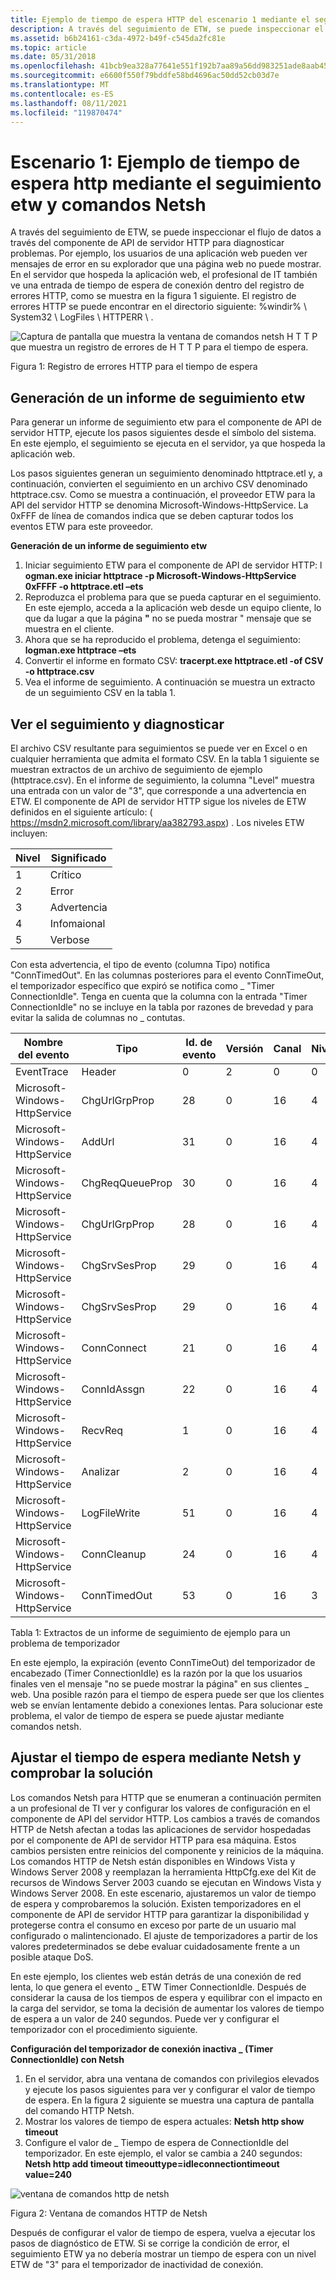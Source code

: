 ```yaml
---
title: Ejemplo de tiempo de espera HTTP del escenario 1 mediante el seguimiento etw y los comandos Netsh
description: A través del seguimiento de ETW, se puede inspeccionar el flujo de datos a través del componente de API de servidor HTTP para diagnosticar problemas.
ms.assetid: b6b24161-c3da-4972-b49f-c545da2fc81e
ms.topic: article
ms.date: 05/31/2018
ms.openlocfilehash: 41bcb9ea328a77641e551f192b7aa89a56dd983251ade8aab45e68251a82458d
ms.sourcegitcommit: e6600f550f79bddfe58bd4696ac50dd52cb03d7e
ms.translationtype: MT
ms.contentlocale: es-ES
ms.lasthandoff: 08/11/2021
ms.locfileid: "119870474"
---
```

# <a name="scenario-1-http-timeout-example-using-etw-tracing-and-netsh-commands"></a>Escenario 1: Ejemplo de tiempo de espera http mediante el seguimiento etw y comandos Netsh

A través del seguimiento de ETW, se puede inspeccionar el flujo de datos a través del componente de API de servidor HTTP para diagnosticar problemas. Por ejemplo, los usuarios de una aplicación web pueden ver mensajes de error en su explorador que una página web no puede mostrar. En el servidor que hospeda la aplicación web, el profesional de IT también ve una entrada de tiempo de espera de conexión dentro del registro de errores HTTP, como se muestra en la figura 1 siguiente. El registro de errores HTTP se puede encontrar en el directorio siguiente: %windir% \\ System32 \\ LogFiles \\ HTTPERR \\ .

![Captura de pantalla que muestra la ventana de comandos netsh H T T P que muestra un registro de errores de H T T P para el tiempo de espera.](images/httperrorlog.png)

Figura 1: Registro de errores HTTP para el tiempo de espera

## <a name="generating-an-etw-trace-report"></a>Generación de un informe de seguimiento etw

Para generar un informe de seguimiento etw para el componente de API de servidor HTTP, ejecute los pasos siguientes desde el símbolo del sistema. En este ejemplo, el seguimiento se ejecuta en el servidor, ya que hospeda la aplicación web.

Los pasos siguientes generan un seguimiento denominado httptrace.etl y, a continuación, convierten el seguimiento en un archivo CSV denominado httptrace.csv. Como se muestra a continuación, el proveedor ETW para la API del servidor HTTP se denomina Microsoft-Windows-HttpService. La 0xFFF de línea de comandos indica que se deben capturar todos los eventos ETW para este proveedor.

**Generación de un informe de seguimiento etw**

1.  Iniciar seguimiento ETW para el componente de API de servidor HTTP: l **ogman.exe iniciar httptrace -p Microsoft-Windows-HttpService 0xFFFF -o httptrace.etl –ets**
2.  Reproduzca el problema para que se pueda capturar en el seguimiento. En este ejemplo, acceda a la aplicación web desde un equipo cliente, lo que da lugar a que la página **"** no se pueda mostrar " mensaje que se muestra en el cliente.
3.  Ahora que se ha reproducido el problema, detenga el seguimiento: **logman.exe httptrace –ets**
4.  Convertir el informe en formato CSV: **tracerpt.exe httptrace.etl -of CSV -o httptrace.csv**
5.  Vea el informe de seguimiento. A continuación se muestra un extracto de un seguimiento CSV en la tabla 1.

## <a name="viewing-the-trace-and-diagnosing"></a>Ver el seguimiento y diagnosticar

El archivo CSV resultante para seguimientos se puede ver en Excel o en cualquier herramienta que admita el formato CSV. En la tabla 1 siguiente se muestran extractos de un archivo de seguimiento de ejemplo (httptrace.csv). En el informe de seguimiento, la columna "Level" muestra una entrada con un valor de "3", que corresponde a una advertencia en ETW. El componente de API de servidor HTTP sigue los niveles de ETW definidos en el siguiente artículo: ( https://msdn2.microsoft.com/library/aa382793.aspx) . Los niveles ETW incluyen:



| Nivel | Significado      |
|-------|--------------|
| 1     | Crítico     |
| 2     | Error        |
| 3     | Advertencia      |
| 4     | Infomaional |
| 5     | Verbose      |



 

Con esta advertencia, el tipo de evento (columna Tipo) notifica "ConnTimedOut". En las columnas posteriores para el evento ConnTimeOut, el temporizador específico que expiró se notifica como \_ "Timer ConnectionIdle". Tenga en cuenta que la columna con la entrada "Timer ConnectionIdle" no se incluye en la tabla por razones de brevedad y para evitar la salida de columnas no \_ contutas.



| Nombre del evento                    | Tipo            | Id. de evento | Versión | Canal | Nivel |
|-------------------------------|-----------------|----------|---------|---------|-------|
| EventTrace                    | Header          | 0        | 2       | 0       | 0     |
| Microsoft-Windows-HttpService | ChgUrlGrpProp   | 28       | 0       | 16      | 4     |
| Microsoft-Windows-HttpService | AddUrl          | 31       | 0       | 16      | 4     |
| Microsoft-Windows-HttpService | ChgReqQueueProp | 30       | 0       | 16      | 4     |
| Microsoft-Windows-HttpService | ChgUrlGrpProp   | 28       | 0       | 16      | 4     |
| Microsoft-Windows-HttpService | ChgSrvSesProp   | 29       | 0       | 16      | 4     |
| Microsoft-Windows-HttpService | ChgSrvSesProp   | 29       | 0       | 16      | 4     |
| Microsoft-Windows-HttpService | ConnConnect     | 21       | 0       | 16      | 4     |
| Microsoft-Windows-HttpService | ConnIdAssgn     | 22       | 0       | 16      | 4     |
| Microsoft-Windows-HttpService | RecvReq         | 1        | 0       | 16      | 4     |
| Microsoft-Windows-HttpService | Analizar           | 2        | 0       | 16      | 4     |
| Microsoft-Windows-HttpService | LogFileWrite    | 51       | 0       | 16      | 4     |
| Microsoft-Windows-HttpService | ConnCleanup     | 24       | 0       | 16      | 4     |
| Microsoft-Windows-HttpService | ConnTimedOut    | 53       | 0       | 16      | 3     |



 

Tabla 1: Extractos de un informe de seguimiento de ejemplo para un problema de temporizador

En este ejemplo, la expiración (evento ConnTimeOut) del temporizador de encabezado (Timer ConnectionIdle) es la razón por la que los usuarios finales ven el mensaje "no se puede mostrar la página" en sus clientes \_ web. Una posible razón para el tiempo de espera puede ser que los clientes web se envían lentamente debido a conexiones lentas. Para solucionar este problema, el valor de tiempo de espera se puede ajustar mediante comandos netsh.

## <a name="adjusting-timeout-through-netsh-and-verifying-the-solution"></a>Ajustar el tiempo de espera mediante Netsh y comprobar la solución

Los comandos Netsh para HTTP que se enumeran a continuación permiten a un profesional de TI ver y configurar los valores de configuración en el componente de API del servidor HTTP. Los cambios a través de comandos HTTP de Netsh afectan a todas las aplicaciones de servidor hospedadas por el componente de API de servidor HTTP para esa máquina. Estos cambios persisten entre reinicios del componente y reinicios de la máquina. Los comandos HTTP de Netsh están disponibles en Windows Vista y Windows Server 2008 y reemplazan la herramienta HttpCfg.exe del Kit de recursos de Windows Server 2003 cuando se ejecutan en Windows Vista y Windows Server 2008. En este escenario, ajustaremos un valor de tiempo de espera y comprobaremos la solución. Existen temporizadores en el componente de API de servidor HTTP para garantizar la disponibilidad y protegerse contra el consumo en exceso por parte de un usuario mal configurado o malintencionado. El ajuste de temporizadores a partir de los valores predeterminados se debe evaluar cuidadosamente frente a un posible ataque DoS.

En este ejemplo, los clientes web están detrás de una conexión de red lenta, lo que genera el evento \_ ETW Timer ConnectionIdle. Después de considerar la causa de los tiempos de espera y equilibrar con el impacto en la carga del servidor, se toma la decisión de aumentar los valores de tiempo de espera a un valor de 240 segundos. Puede ver y configurar el temporizador con el procedimiento siguiente.

**Configuración del temporizador de conexión inactiva \_ (Timer ConnectionIdle) con Netsh**

1.  En el servidor, abra una ventana de comandos con privilegios elevados y ejecute los pasos siguientes para ver y configurar el valor de tiempo de espera. En la figura 2 siguiente se muestra una captura de pantalla del comando HTTP Netsh.
2.  Mostrar los valores de tiempo de espera actuales: **Netsh http show timeout**
3.  Configure el valor de \_ Tiempo de espera de ConnectionIdle del temporizador. En este ejemplo, el valor se cambia a 240 segundos: **Netsh http add timeout timeouttype=idleconnectiontimeout value=240**

![ventana de comandos http de netsh](images/netshhttpcommand.png)

Figura 2: Ventana de comandos HTTP de Netsh

Después de configurar el valor de tiempo de espera, vuelva a ejecutar los pasos de diagnóstico de ETW. Si se corrige la condición de error, el seguimiento ETW ya no debería mostrar un tiempo de espera con un nivel ETW de "3" para el temporizador de inactividad de conexión.

 

 




